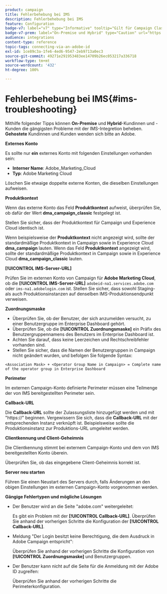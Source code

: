 ```yaml
---
product: campaign
title: Fehlerbehebung bei IMS
description: Fehlerbehebung bei IMS
feature: Configuration
badge-v7: label="v7" type="Informative" tooltip="Gilt für Campaign Classic v7"
badge-v7-prem: label="On-Premise und Hybrid" type="Caution" url="https://experienceleague.adobe.com/docs/campaign-classic/using/installing-campaign-classic/architecture-and-hosting-models/hosting-models-lp/hosting-models.html?lang=de" tooltip="Gilt nur für Hybrid- und On-Premise-Bereitstellungen"
audience: integrations
content-type: reference
topic-tags: connecting-via-an-adobe-id
exl-id: 1ce89c3a-1fe6-4ed6-9547-2eb9713a0ec3
source-git-commit: 49271e291953483ee14709b26ec053217a336718
workflow-type: tm+mt
source-wordcount: '432'
ht-degree: 100%

---
```


# Fehlerbehebung bei IMS{#ims-troubleshooting}


Mithilfe folgender Tipps können **On-Premise** und **Hybrid**-Kundinnen und -Kunden die gängigsten Probleme mit der IMS-Integretion beheben. **Gehostete** Kundinnen und Kunden wenden sich bitte an Adobe.

**Externes Konto**

Es sollte nur **ein** externes Konto mit folgenden Einstellungen vorhanden sein:

* **Interner Name**: Adobe_Marketing_Cloud
* **Typ**: Adobe Marketing Cloud

Löschen Sie etwaige doppelte externe Konten, die dieselben Einstellungen aufweisen.

**Produktkontext**

Wenn das externe Konto das Feld **Produktkontext** aufweist, überprüfen Sie, ob dafür der Wert **dma_campaign_classic** festgelegt ist.

Stellen Sie sicher, dass der Produktkontext für Campaign und Experience Cloud identisch ist.

Wenn beispielsweise der **Produktkontext** nicht angezeigt wird, sollte der standardmäßige Produktkontext in Campaign sowie in Experience Cloud **dma_campaign** lauten. Wenn das Feld **Produktkontext** angezeigt wird, sollte der standardmäßige Produktkontext in Campaign sowie in Experience Cloud **dma_campaign_classic** lauten.

**[!UICONTROL IMS-Server-URL]**

Prüfen Sie im externen Konto von Campaign für **Adobe Marketing Cloud**, ob die **[!UICONTROL IMS-Server-URL]** `adobeid-na1.services.adobe.com` oder `ims-na1.adobelogin.com` ist. Stellen Sie sicher, dass sowohl Staging- als auch Produktionsinstanzen auf denselben IMS-Produktionsendpunkt verweisen.

**Zuordnungsmaske**

* Überprüfen Sie, ob der Benutzer, der sich anzumelden versucht, zu einer Benutzergruppe im Enterprise Dashboard gehört.
* Überprüfen Sie, ob die **[!UICONTROL Zuordnungsmaske]** ein Präfix des Benutzergruppennamens des Benutzers im Enterprise Dashboard ist.
* Achten Sie darauf, dass keine Leerzeichen und Rechtschreibfehler vorhanden sind.
* Stellen Sie sicher, dass die Namen der Benutzergruppen in Campaign nicht geändert wurden, und befolgen Sie folgende Syntax:

```
<Association Mask> + <Operator Group Name in Campaign> = Complete name of the operator group in Enterprise Dashboard
```

**Perimeter**

Im externen Campaign-Konto definierte Perimeter müssen eine Teilmenge der von IMS bereitgestellten Perimeter sein.

**Callback-URL**

Die **Callback-URL** sollte der Zulassungsliste hinzugefügt werden und mit &quot;https://&quot; beginnen. Vergewissern Sie sich, dass die **Callback-URL** mit der entsprechenden Instanz verknüpft ist. Beispielsweise sollte die Produktionsinstanz zur Produktions-URL umgeleitet werden.

**Clientkennung und Client-Geheimnis**

Die Clientkennung stimmt bei externem Campaign-Konto und dem von IMS bereitgestellten Konto überein.

Überprüfen Sie, ob das eingegebene Client-Geheimnis korrekt ist.

**Server neu starten**

Führen Sie einen Neustart des Servers durch, falls Änderungen an den obigen Einstellungen im externen Campaign-Konto vorgenommen werden.

**Gängige Fehlertypen und mögliche Lösungen**

* Der Benutzer wird an die Seite &quot;adobe.com&quot; weitergeleitet:

  Es gibt ein Problem mit der **[!UICONTROL Callback-URL]**. Überprüfen Sie anhand der vorherigen Schritte die Konfiguration der **[!UICONTROL Callback-URL]**.

* Meldung &quot;Der Login besitzt keine Berechtigung, die dem Ausdruck in Adobe Campaign entspricht&quot;:

  Überprüfen Sie anhand der vorherigen Schritte die Konfiguration von **[!UICONTROL Zuordnungsmaske]** und Benutzergruppen.

* Der Benutzer kann nicht auf die Seite für die Anmeldung mit der Adobe ID zugreifen:

  Überprüfen Sie anhand der vorherigen Schritte die Perimeterkonfiguration.
